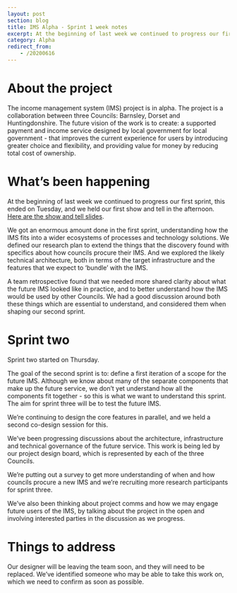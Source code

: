```yaml
---
layout: post
section: blog
title: IMS Alpha - Sprint 1 week notes
excerpt: At the beginning of last week we continued to progress our first sprint, this ended on Tuesday, and we held our first show and tell in the afternoon.
category: Alpha
redirect_from:
    - /20200616
---
```

About the project
=================

The income management system (IMS) project is in alpha. The project is a collaboration between three Councils: Barnsley, Dorset and Huntingdonshire. The future vision of the work is to create: a supported payment and income service designed by local government for local government - that improves the current experience for users by introducing greater choice and flexibility, and providing value for money by reducing total cost of ownership.

What’s been happening 
======================

At the beginning of last week we continued to progress our first sprint, this ended on Tuesday, and we held our first show and tell in the afternoon. [Here are the show and tell slides](https://docs.google.com/presentation/d/1g0mavgV3Vavor16CLFI3oiysTUqp2-u8G9QwRyen9HI/edit?usp=sharing). 

We got an enormous amount done in the first sprint, understanding how the IMS fits into a wider ecosystems of processes and technology solutions. We defined our research plan to extend the things that the discovery found with specifics about how councils procure their IMS. And we explored the likely technical architecture, both in terms of the target infrastructure and the features that we expect to ‘bundle’ with the IMS.

A team retrospective found that we needed more shared clarity about what the future IMS looked like in practice, and to better understand how the IMS would be used by other Councils. We had a good discussion around both these things which are essential to understand, and considered them when shaping our second sprint. 

Sprint two 
===========

Sprint two started on Thursday.

The goal of the second sprint is to: define a first iteration of a scope for the future IMS. Although we know about many of the separate components that make up the future service, we don’t yet understand how all the components fit together - so this is what we want to understand this sprint.  The aim for sprint three will be to test the future IMS.

We’re continuing to design the core features in parallel, and we held a second co-design session for this.

We’ve been progressing discussions about the architecture, infrastructure and technical governance of the future service. This work is being led by our project design board, which is represented by each of the three Councils.

We’re putting out a survey to get more understanding of when and how councils procure a new IMS and we’re recruiting more research participants for sprint three. 

We’ve also been thinking about project comms and how we may engage future users of the IMS, by talking about the project in the open and involving interested parties in the discussion as we progress. 

Things to address 
==================

Our designer will be leaving the team soon, and they will need to be replaced. We’ve identified someone who may be able to take this work on, which we need to confirm as soon as possible.